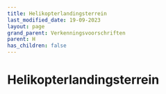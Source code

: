 ```yaml
---
title: Helikopterlandingsterrein
last_modified_date: 19-09-2023
layout: page
grand_parent: Verkenningsvoorschriften
parent: H
has_children: false
---
```


Helikopterlandingsterrein
=========================

